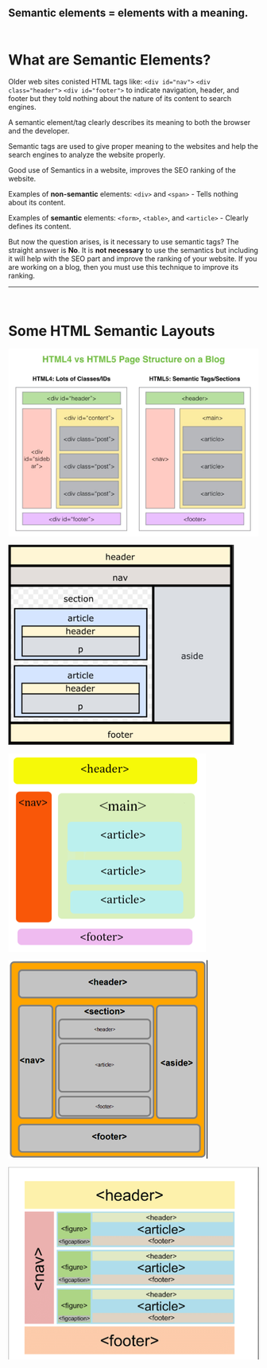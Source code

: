 ## Semantic elements = elements with a meaning. <br><br>

# What are Semantic Elements?

Older web sites conisted HTML tags like: `<div id="nav">` `<div class="header">` `<div id="footer">` to indicate navigation, header, and footer but they told nothing about the nature of its content to search engines.

A semantic element/tag clearly describes its meaning to both the browser and the developer.

Semantic tags are used to give proper meaning to the websites and help the search engines to analyze the website properly. 

Good use of Semantics in a website, improves the SEO ranking of the website.

Examples of **non-semantic** elements: `<div>` and `<span>` - Tells nothing about its content.

Examples of **semantic** elements: `<form>`, `<table>`, and `<article>` - Clearly defines its content.

But now the question arises, is it necessary to use semantic tags? The straight answer is **No**. It is **not necessary** to use the semantics but including it will help with the SEO part and improve the ranking of your website. If you are working on a blog, then you must use this technique to improve its ranking.

--- 
<br>

# Some HTML Semantic Layouts

![](ImgFiles\html4vshtml5.png)

![](ImgFiles\2022-07-09-13-38-19.png) <br>

![](ImgFiles\2022-07-09-13-27-11.png) <br>

![](ImgFiles\2022-07-09-13-19-53.png) <br>

![](ImgFiles\2022-07-09-13-25-40.png) <br>